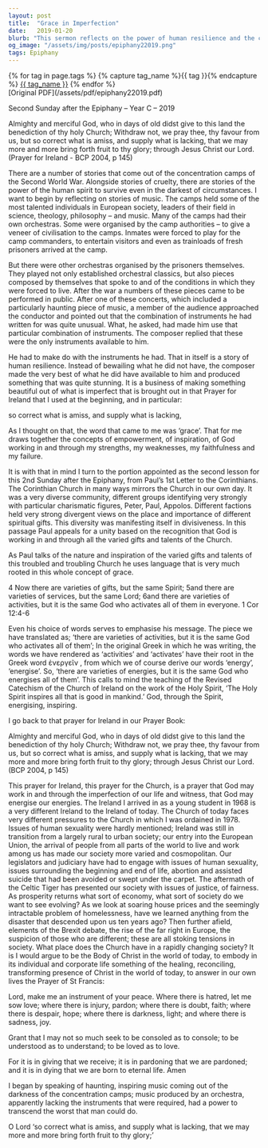 ```yaml
---
layout: post
title:  "Grace in Imperfection"
date:   2019-01-20
blurb: "This sermon reflects on the power of human resilience and the concept of grace. It draws parallels between the diverse and divided Corinthian Church and the Church today, emphasizing the need for unity and recognition of varied gifts and talents. The sermon also discusses the changes in Ireland and the Church over the years, and the challenges they face today. It concludes with a call for the Church to embody the healing, reconciling, and transforming presence of Christ in today's world."
og_image: "/assets/img/posts/epiphany22019.png"
tags: Epiphany
---    
```

<div class="tag-pills">
  {% for tag in page.tags %}
    {% capture tag_name %}{{ tag }}{% endcapture %}
    <a href="{{ site.baseurl }}/tag/{{ tag_name | slugify }}" class="tag-pill">{{ tag_name }}</a>
  {% endfor %}
</div>
[Original PDF](/assets/pdf/epiphany22019.pdf)

Second Sunday after the Epiphany – Year C – 2019

Almighty and merciful God, who in days of old didst give to this land the benediction of thy holy Church; Withdraw not, we pray thee, thy favour from us, but so correct what is amiss, and supply what is lacking, that we may more and more bring forth fruit to thy glory; through Jesus Christ our Lord. (Prayer for Ireland - BCP 2004, p 145)

There are a number of stories that come out of the concentration camps of the Second World War. Alongside stories of cruelty, there are stories of the power of the human spirit to survive even in the darkest of circumstances. I want to begin by reflecting on stories of music. The camps held some of the most talented individuals in European society, leaders of their field in science, theology, philosophy – and music. Many of the camps had their own orchestras. Some were organised by the camp authorities – to give a veneer of civilisation to the camps. Inmates were forced to play for the camp commanders, to entertain visitors and even as trainloads of fresh prisoners arrived at the camp.

But there were other orchestras organised by the prisoners themselves. They played not only established orchestral classics, but also pieces composed by themselves that spoke to and of the conditions in which they were forced to live. After the war a numbers of these pieces came to be performed in public. After one of these concerts, which included a particularly haunting piece of music, a member of the audience approached the conductor and pointed out that the combination of instruments he had written for was quite unusual. What, he asked, had made him use that particular combination of instruments. The composer replied that these were the only instruments available to him.

He had to make do with the instruments he had. That in itself is a story of human resilience. Instead of bewailing what he did not have, the composer made the very best of what he did have available to him and produced something that was quite stunning. It is a business of making something beautiful out of what is imperfect that is brought out in that Prayer for Ireland that I used at the beginning, and in particular:

so correct what is amiss, and supply what is lacking,

As I thought on that, the word that came to me was ‘grace’. That for me draws together the concepts of empowerment, of inspiration, of God working in and through my strengths, my weaknesses, my faithfulness and my failure.

It is with that in mind I turn to the portion appointed as the second lesson for this 2nd Sunday after the Epiphany, from Paul’s 1st Letter to the Corinthians. The Corinthian Church in many ways mirrors the Church in our own day. It was a very diverse community, different groups identifying very strongly with particular charismatic figures, Peter, Paul, Appolos. Different factions held very strong divergent views on the place and importance of different spiritual gifts. This diversity was manifesting itself in divisiveness. In this passage Paul appeals for a unity based on the recognition that God is working in and through all the varied gifts and talents of the Church.

As Paul talks of the nature and inspiration of the varied gifts and talents of this troubled and troubling Church he uses language that is very much rooted in this whole concept of grace.

4 Now there are varieties of gifts, but the same Spirit; 5and there are varieties of services, but the same Lord; 6and there are varieties of activities, but it is the same God who activates all of them in everyone. 1 Cor 12:4-6

Even his choice of words serves to emphasise his message. The piece we have translated as; ‘there are varieties of activities, but it is the same God who activates all of them’; In the original Greek in which he was writing, the words we have rendered as ‘activities’ and ‘activates’ have their root in the Greek word ἐνεργεῖν , from which we of course derive our words ‘energy’, ‘energise’. So, ‘there are varieties of energies, but it is the same God who energises all of them’. This calls to mind the teaching of the Revised Catechism of the Church of Ireland on the work of the Holy Spirit, ‘The Holy Spirit inspires all that is good in mankind.’ God, through the Spirit, energising, inspiring.

I go back to that prayer for Ireland in our Prayer Book:

Almighty and merciful God, who in days of old didst give to this land the benediction of thy holy Church; Withdraw not, we pray thee, thy favour from us, but so correct what is amiss, and supply what is lacking, that we may more and more bring forth fruit to thy glory; through Jesus Christ our Lord. (BCP 2004, p 145)

This prayer for Ireland, this prayer for the Church, is a prayer that God may work in and through the imperfection of our life and witness, that God may energise our energies. The Ireland I arrived in as a young student in 1968 is a very different Ireland to the Ireland of today. The Church of today faces very different pressures to the Church in which I was ordained in 1978. Issues of human sexuality were hardly mentioned; Ireland was still in transition from a largely rural to urban society; our entry into the European Union, the arrival of people from all parts of the world to live and work among us has made our society more varied and cosmopolitan. Our legislators and judiciary have had to engage with issues of human sexuality, issues surrounding the beginning and end of life, abortion and assisted suicide that had been avoided or swept under the carpet. The aftermath of the Celtic Tiger has presented our society with issues of justice, of fairness. As prosperity returns what sort of economy, what sort of society do we want to see evolving? As we look at soaring house prices and the seemingly intractable problem of homelessness, have we learned anything from the disaster that descended upon us ten years ago? Then further afield, elements of the Brexit debate, the rise of the far right in Europe, the suspicion of those who are different; these are all stoking tensions in society. What place does the Church have in a rapidly changing society? It is I would argue to be the Body of Christ in the world of today, to embody in its individual and corporate life something of the healing, reconciling, transforming presence of Christ in the world of today, to answer in our own lives the Prayer of St Francis:

Lord, make me an instrument of your peace.
Where there is hatred, let me sow love;
where there is injury, pardon;
where there is doubt, faith;
where there is despair, hope;
where there is darkness, light;
and where there is sadness, joy.

Grant that I may not so much seek
to be consoled as to console;
to be understood as to understand;
to be loved as to love.

For it is in giving that we receive;
it is in pardoning that we are pardoned;
and it is in dying that we are born to eternal life. Amen

I began by speaking of haunting, inspiring music coming out of the darkness of the concentration camps; music produced by an orchestra, apparently lacking the instruments that were required, had a power to transcend the worst that man could do.

O Lord ‘so correct what is amiss, and supply what is lacking, that we may more and more bring forth fruit to thy glory;’
